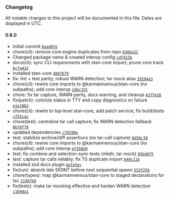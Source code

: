 ### Changelog

All notable changes to this project will be documented in this file. Dates are displayed in UTC.

#### 0.8.0

- Initial commit [`0aa40fe`](https://github.com/karmaniverous/stan-cli/commit/0aa40fe3218522b81a573b209c19e508ecaa2af2)
- chore(cli): remove core engine duplicates from repo [`0306a22`](https://github.com/karmaniverous/stan-cli/commit/0306a22a719718996bd3e7634805527866fbb4fe)
- Changed package name & created interop config [`cdfd13b`](https://github.com/karmaniverous/stan-cli/commit/cdfd13bb0368f0bbabe50ae7801205f607b8e52b)
- docs(cli): sync CLI requirements with stan-core import; prune core track [`bcfa432`](https://github.com/karmaniverous/stan-cli/commit/bcfa4323d04c0466295a497b3165bae6ce3bfea1)
- installed stan-core [`4897679`](https://github.com/karmaniverous/stan-cli/commit/4897679a3b2c0b19dc3fd73d5e104949325dd0d0)
- fix: lint + test parity; robust WARN detection; tar mock alias [`19294a3`](https://github.com/karmaniverous/stan-cli/commit/19294a3fc481422b553df7558d34894456f44c34)
- chore(cli): rewire core imports to @karmaniverous/stan-core (no subpaths); add core interop [`1dbc325`](https://github.com/karmaniverous/stan-cli/commit/1dbc325e32f34d9cf1e8601ffb6e0f7fbe04162d)
- chore: fix tar capture, WARN parity, docs warning, and cleanup [`437fe16`](https://github.com/karmaniverous/stan-cli/commit/437fe16036c326ca0f2b94e13e71b0be755ebe47)
- fix(patch): colorize status in TTY and copy diagnostics on failure [`e1e18b2`](https://github.com/karmaniverous/stan-cli/commit/e1e18b2d7c4f622f478d5857c7f347f68a4c18c5)
- chore(cli): rewire to top‑level stan‑core, add patch service, fix build/tests [`cf55cac`](https://github.com/karmaniverous/stan-cli/commit/cf55cac07f430a43376ad265035d3aa4bfd0ab65)
- chore(test): centralize tar call capture; fix WARN detection fallback [`8b78f78`](https://github.com/karmaniverous/stan-cli/commit/8b78f785dee16dab1d4d61bd95aa679530ca569c)
- updated dependencies [`c79190e`](https://github.com/karmaniverous/stan-cli/commit/c79190e3c6c58c259829e180b85ec8e4c866743c)
- test: stabilize archive/diff assertions (no tar-call capture) [`8d56c39`](https://github.com/karmaniverous/stan-cli/commit/8d56c39c0faa9aa71b2be2aafad954fa3d435045)
- chore(cli): rewire core imports to @karmaniverous/stan-core (no subpaths); add core interop [`ef2b0e9`](https://github.com/karmaniverous/stan-cli/commit/ef2b0e92f6f2500a9f394afdee4fbeeaf7e56fca)
- test: fix combine and selection-sync tests (mkdir, tar mock) [`95b46f5`](https://github.com/karmaniverous/stan-cli/commit/95b46f5b58946427e4735ee791f3212579aff807)
- test: capture tar calls reliably; fix TS duplicate import [`649c11b`](https://github.com/karmaniverous/stan-cli/commit/649c11b27ca3d9a11e87f75eb8af660cd70d4176)
- installed zod docs plugin [`4afe5ec`](https://github.com/karmaniverous/stan-cli/commit/4afe5eca48cafaf6d0456a11b291c72e0ccf8524)
- fix(run): absorb late SIGINT before next sequential spawn [`553f25b`](https://github.com/karmaniverous/stan-cli/commit/553f25bbecd2dd6530a48553b319d0b4b7732a94)
- chore(types): map @karmaniverous/stan-core to staged declarations for tsc [`13307b9`](https://github.com/karmaniverous/stan-cli/commit/13307b971491ed15ef9273f1dffecb989b3e1bac)
- fix(tests): make tar mocking effective and harden WARN detection [`c1b94a1`](https://github.com/karmaniverous/stan-cli/commit/c1b94a10f37335157f791497f67a1648fad3bb9c)
